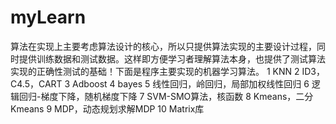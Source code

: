 # myLearn

算法在实现上主要考虑算法设计的核心，所以只提供算法实现的主要设计过程，同时提供训练数据和测试数据。这样即方便学习者理解算法本身，也提供了测试算法实现的正确性测试的基础！下面是程序主要实现的机器学习算法。
1 KNN
2 ID3，C4.5，CART
3 Adboost
4 bayes
5 线性回归，岭回归，局部加权线性回归
6 逻辑回归-梯度下降，随机梯度下降
7 SVM-SMO算法，核函数
8 Kmeans，二分Kmeans
9 MDP，动态规划求解MDP
10 Matrix库
